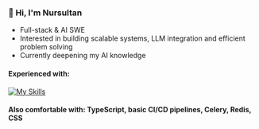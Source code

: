 

### 🌉 Hi, I'm Nursultan
- Full-stack & AI SWE
- Interested in building scalable systems, LLM integration and efficient problem solving 
- Currently deepening my AI knowledge

#### Experienced with:
[![My Skills](https://skillicons.dev/icons?i=python,fastapi,postgresql,docker,mongo,git,react&theme=dark)](https://skillicons.dev)

#### **Also comfortable with:** TypeScript, basic CI/CD pipelines, Celery, Redis, CSS

